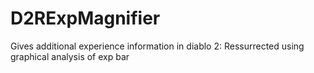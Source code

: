 # D2RExpMagnifier
Gives additional experience information in diablo 2: Ressurrected using graphical analysis of exp bar
